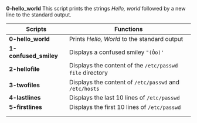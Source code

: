 **0-hello_world**
This script prints the strings _Hello, world_ followed by a new line to the standard output.

|**Scripts**                  |**Functions**                                                                                       | 
|-----------------------------|----------------------------------------------------------------------------------------------------|   
|**0-hello_world**            |Prints *Hello, World* to the standard output                                                        |  
|**1-confused_smiley**        |Displays a confused smiley ```"(Ôo)'```                                                             |
|**2-hellofile**              |Displays the content of the ```/etc/passwd file``` directory                                        |
|**3-twofiles**               |Displays the content of ```/etc/passwd``` and ```/etc/hosts```                                      |
|**4-lastlines**              |Displays the last 10 lines of ```/etc/passwd```                                                     |
|**5-firstlines**             |Displays the first 10 lines of ```/etc/passwd```                                                    |
|                             |                                                                                                    |
|                             |                                                                                                    |

 
